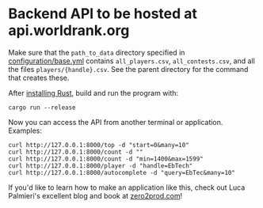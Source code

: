 # Backend API to be hosted at api.worldrank.org

Make sure that the `path_to_data` directory specified in [configuration/base.yml](configuration/base.yml) contains `all_players.csv`, `all_contests.csv`, and all the files `players/{handle}.csv`. See the parent directory for the command that creates these.

After [installing Rust](https://www.rust-lang.org/tools/install), build and run the program with:
```
cargo run --release
```

Now you can access the API from another terminal or application. Examples:
```
curl http://127.0.0.1:8000/top -d "start=0&many=10"
curl http://127.0.0.1:8000/count -d ""
curl http://127.0.0.1:8000/count -d "min=1400&max=1599"
curl http://127.0.0.1:8000/player -d "handle=EbTech"
curl http://127.0.0.1:8000/autocomplete -d "query=EbTec&many=10"
```

If you'd like to learn how to make an application like this, check out Luca Palmieri's excellent blog and book at [zero2prod.com](https://zero2prod.com)!
